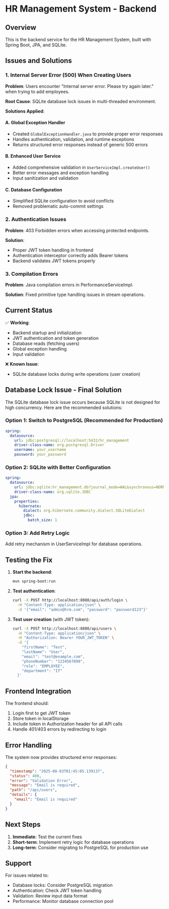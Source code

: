# HR Management System - Backend

## Overview
This is the backend service for the HR Management System, built with Spring Boot, JPA, and SQLite.

## Issues and Solutions

### 1. Internal Server Error (500) When Creating Users

**Problem**: Users encounter "Internal server error. Please try again later." when trying to add employees.

**Root Cause**: SQLite database lock issues in multi-threaded environment.

**Solutions Applied**:

#### A. Global Exception Handler
- Created `GlobalExceptionHandler.java` to provide proper error responses
- Handles authentication, validation, and runtime exceptions
- Returns structured error responses instead of generic 500 errors

#### B. Enhanced User Service
- Added comprehensive validation in `UserServiceImpl.createUser()`
- Better error messages and exception handling
- Input sanitization and validation

#### C. Database Configuration
- Simplified SQLite configuration to avoid conflicts
- Removed problematic auto-commit settings

### 2. Authentication Issues

**Problem**: 403 Forbidden errors when accessing protected endpoints.

**Solution**: 
- Proper JWT token handling in frontend
- Authentication interceptor correctly adds Bearer tokens
- Backend validates JWT tokens properly

### 3. Compilation Errors

**Problem**: Java compilation errors in PerformanceServiceImpl.

**Solution**: Fixed primitive type handling issues in stream operations.

## Current Status

✅ **Working**:
- Backend startup and initialization
- JWT authentication and token generation
- Database reads (fetching users)
- Global exception handling
- Input validation

❌ **Known Issue**:
- SQLite database locks during write operations (user creation)

## Database Lock Issue - Final Solution

The SQLite database lock issue occurs because SQLite is not designed for high concurrency. Here are the recommended solutions:

### Option 1: Switch to PostgreSQL (Recommended for Production)
```yaml
spring:
  datasource:
    url: jdbc:postgresql://localhost:5432/hr_management
    driver-class-name: org.postgresql.Driver
    username: your_username
    password: your_password
```

### Option 2: SQLite with Better Configuration
```yaml
spring:
  datasource:
    url: jdbc:sqlite:hr_management.db?journal_mode=WAL&synchronous=NORMAL&busy_timeout=30000
    driver-class-name: org.sqlite.JDBC
  jpa:
    properties:
      hibernate:
        dialect: org.hibernate.community.dialect.SQLiteDialect
        jdbc:
          batch_size: 1
```

### Option 3: Add Retry Logic
Add retry mechanism in UserServiceImpl for database operations.

## Testing the Fix

1. **Start the backend**:
   ```bash
   mvn spring-boot:run
   ```

2. **Test authentication**:
   ```bash
   curl -X POST http://localhost:8080/api/auth/login \
     -H "Content-Type: application/json" \
     -d '{"email": "admin@hrm.com", "password": "password123"}'
   ```

3. **Test user creation** (with JWT token):
   ```bash
   curl -X POST http://localhost:8080/api/users \
     -H "Content-Type: application/json" \
     -H "Authorization: Bearer YOUR_JWT_TOKEN" \
     -d '{
       "firstName": "Test",
       "lastName": "User", 
       "email": "test@example.com",
       "phoneNumber": "1234567890",
       "role": "EMPLOYEE",
       "department": "IT"
     }'
   ```

## Frontend Integration

The frontend should:
1. Login first to get JWT token
2. Store token in localStorage
3. Include token in Authorization header for all API calls
4. Handle 401/403 errors by redirecting to login

## Error Handling

The system now provides structured error responses:
```json
{
  "timestamp": "2025-08-03T01:45:05.139137",
  "status": 400,
  "error": "Validation Error",
  "message": "Email is required",
  "path": "/api/users",
  "details": {
    "email": "Email is required"
  }
}
```

## Next Steps

1. **Immediate**: Test the current fixes
2. **Short-term**: Implement retry logic for database operations
3. **Long-term**: Consider migrating to PostgreSQL for production use

## Support

For issues related to:
- Database locks: Consider PostgreSQL migration
- Authentication: Check JWT token handling
- Validation: Review input data format
- Performance: Monitor database connection pool 
